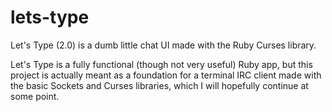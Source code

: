 # lets-type
Let's Type (2.0) is a dumb little chat UI made with the Ruby Curses library.

Let's Type is a fully functional (though not very useful) Ruby app, but this project is actually meant as a foundation for a terminal IRC client made with the basic Sockets and Curses libraries, which I will hopefully continue at some point.
